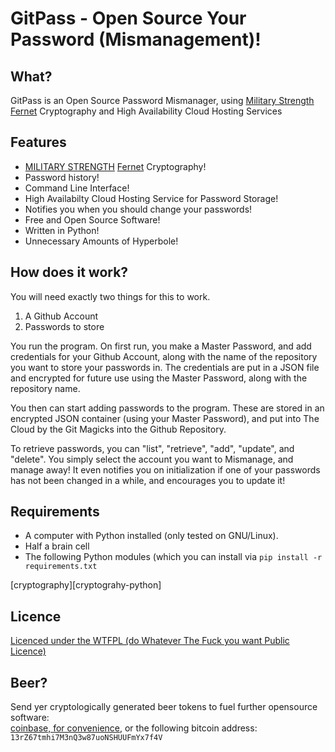 # GitPass - Open Source Your Password (Mismanagement)!

## What?
GitPass is an Open Source Password Mismanager, using [Military Strength][charlatan] [Fernet][Fernet] Cryptography and High Availability Cloud Hosting Services 

## Features
* [MILITARY STRENGTH][charlatan] [Fernet][Fernet] Cryptography!
* Password history!
* Command Line Interface!
* High Availabilty Cloud Hosting Service for Password Storage!
* Notifies you when you should change your passwords!
* Free and Open Source Software!
* Written in Python!
* Unnecessary Amounts of Hyperbole!

## How does it work?
You will need exactly two things for this to work.

1. A Github Account
2. Passwords to store

You run the program. On first run, you make a Master Password, and add credentials for your Github Account, along with the name of the repository you want to store your passwords in. The credentials are put in a JSON file and encrypted for future use using the Master Password, along with the repository name.

You then can start adding passwords to the program. These are stored in an encrypted JSON container (using your Master Password), and put into The Cloud by the Git Magicks into the Github Repository.

To retrieve passwords, you can "list", "retrieve", "add", "update", and "delete". You simply select the account you want to Mismanage, and manage away! It even notifies you on initialization if one of your passwords has not been changed in a while, and encourages you to update it!

## Requirements
* A computer with Python installed (only tested on GNU/Linux).
* Half a brain cell
* The following Python modules (which you can install via `pip install -r requirements.txt`

[cryptography][cryptograhy-python]

## Licence
[Licenced under the WTFPL (do Whatever The Fuck you want Public Licence)][Licence]

## Beer?
Send yer cryptologically generated beer tokens to fuel further opensource software:  
[coinbase, for convenience][coinbase], or the following bitcoin address: `13rZ67tmhi7M3nQ3w87uoNSHUUFmYx7f4V`

[charlatan]: http://www.raindance.org/wp-content/uploads/charlatan.jpg
[Fernet]: https://github.com/fernet/spec/
[cryptography]: https://cryptography.io/en/latest/
[coinbase]: https://www.coinbase.com/infodox/
[Licence]: http://www.wtfpl.net/txt/copying/
